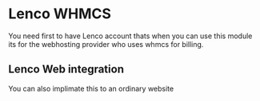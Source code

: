 # Lenco WHMCS
 You need first to have Lenco account thats when you can use this module its for the webhosting provider who uses whmcs for billing.

## Lenco Web integration
You can also implimate this to an ordinary website
